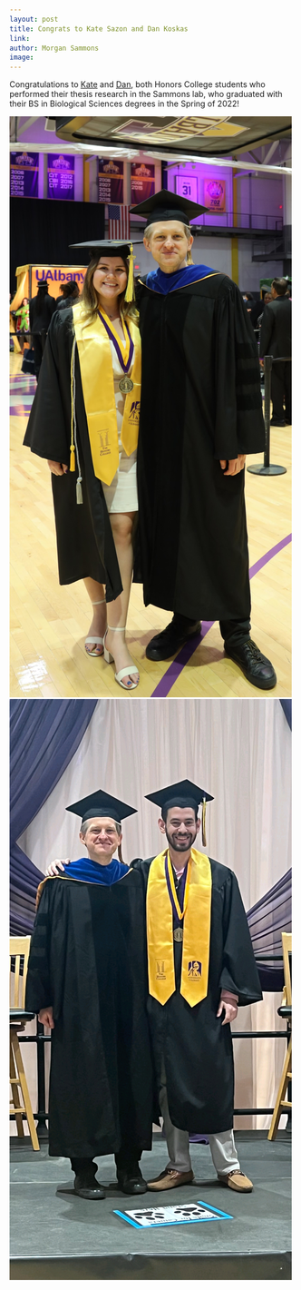 ```yaml
---
layout: post
title: Congrats to Kate Sazon and Dan Koskas
link: 
author: Morgan Sammons
image: 
---
```




Congratulations to [Kate](/team/kate-sazon/) and [Dan](/team/daniel-koskas), both Honors College students who performed their thesis research in the Sammons lab, who graduated with their BS in Biological Sciences degrees in the Spring of 2022!

![](/images/news/sazon_graduation_2022.jpg)
![](/images/news/koskas_graduation_2022.jpg)